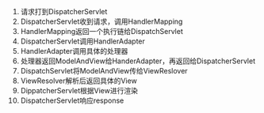 1. 请求打到DispatcherServlet
2. DispatcherServlet收到请求，调用HandlerMapping
3. HandlerMapping返回一个执行链给DispatchServlet
4. DispatcherServlet调用HandlerAdapter
5. HandlerAdapter调用具体的处理器
6. 处理器返回ModelAndView给HanderAdapter，再返回给DispatcherServlet
7. DispatchServlet将ModelAndView传给ViewReslover
8. ViewResolver解析后返回具体的View
9. DippatcherServlet根据View进行渲染
10. DispatcherServlet响应response